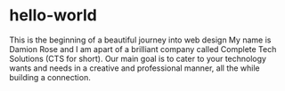 # hello-world
This is the beginning of a beautiful journey into web design
My name is Damion Rose and I am apart of a brilliant company called Complete Tech Solutions (CTS for short).
Our main goal is to cater to your technology wants and needs in a creative and professional manner, all the while building a connection.
